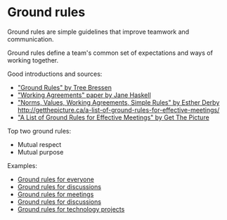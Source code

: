 # Ground rules

Ground rules are simple guidelines that improve teamwork and communication. 

Ground rules define a team's common set of expectations and ways of working together.

Good introductions and sources:

* ["Ground Rules" by Tree Bressen](http://www.treegroup.info/topics/handout-groundrules.pdf)
* ["Working Agreements" paper by Jane Haskell](https://www.uvm.edu/sites/default/files/working-agreements-defined.pdf)
* ["Norms, Values, Working Agreements, Simple Rules" by Esther Derby](http://www.estherderby.com/2011/04/norms-values-working-agreements-simple-rules.html)
http://getthepicture.ca/a-list-of-ground-rules-for-effective-meetings/
* ["A List of Ground Rules for Effective Meetings" by Get The Picture](http://getthepicture.ca/a-list-of-ground-rules-for-effective-meetings/)

Top two ground rules:

* Mutual respect
* Mutual purpose

Examples:

* [Ground rules for everyone](ground_rules_for_everyone.md)
* [Ground rules for discussions](ground_rules_for_discussions.md)
* [Ground rules for meetings](ground_rules_for_meetings.md)
* [Ground rules for discussions](ground_rules_for_teams.md)
* [Ground rules for technology projects](ground_rules_for_technology_projects.md)

